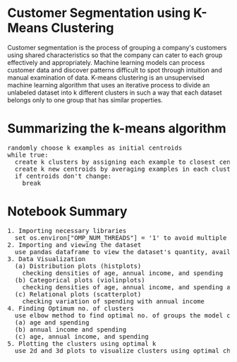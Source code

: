 # Customer Segmentation using K-Means Clustering

Customer segmentation is the process of grouping a company's customers using shared characteristics so that the company can cater to each group effectively and appropriately. Machine learning models can process customer data and discover patterns difficult to spot through intuition and manual examination of data. K-means clustering is an unsupervised machine learning algorithm that uses an iterative process to divide an unlabeled dataset into k different clusters in such a way that each dataset belongs only to one group that has similar properties.

# Summarizing the k-means algorithm

<pre>
randomly choose k examples as initial centroids
while true:
  create k clusters by assigning each example to closest centroid
  create k new centroids by averaging examples in each cluster
  if centroids don't change:
    break
</pre>

# Notebook Summary

<pre>
1. Importing necessary libraries
  set os.environ["OMP_NUM_THREADS"] = '1' to avoid multiple warnings in latter stages
2. Importing and viewing the dataset
  use pandas dataframe to view the dataset's quantity, available features, datatypes, and check for null values
3. Data Visualization
  (a) Distribution plots (histplots)
    checking densities of age, annual income, and spending
  (b) Categorical plots (violinplots)
    checking densities of age, annual income, and spending across genders
  (c) Relational plots (scatterplot)
    checking variation of spending with annual income
4. Finding Optimum no. of clusters
  use elbow method to find optimal no. of groups the model can create based on:
  (a) age and spending
  (b) annual income and spending
  (c) age, annual income, and spending
5. Plotting the clusters using optimal k
  use 2d and 3d plots to visualize clusters using optimal characteristics obtained in previous step
</pre>
